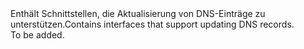 <Namespace Name="Microsoft.Azure.Management.Dns.Fluent.DnsRecordSet.Update">
  <Docs>
    <summary><span data-ttu-id="8f9ff-101">Enthält Schnittstellen, die Aktualisierung von DNS-Einträge zu unterstützen.</span><span class="sxs-lookup"><span data-stu-id="8f9ff-101">Contains interfaces that support updating DNS records.</span></span></summary> 
    <remarks>To be added.</remarks>
  </Docs>
</Namespace>
